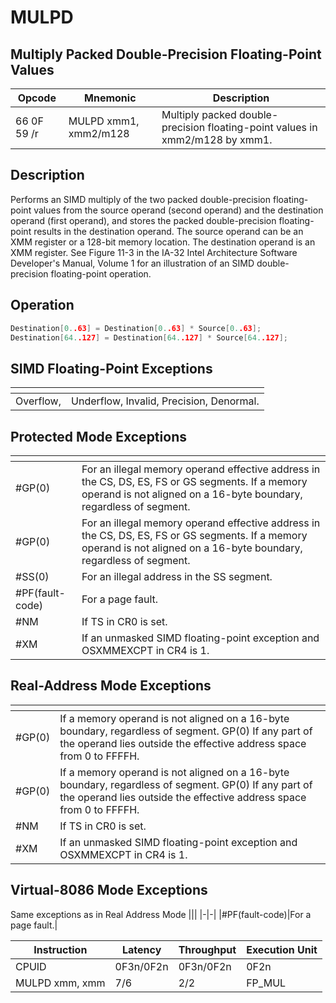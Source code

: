 # MULPD
 
## Multiply Packed Double-Precision Floating-Point Values
 
 
|Opcode|Mnemonic|Description|
|-|-|-|
|66 0F 59 /r|MULPD xmm1, xmm2/m128|Multiply packed double-precision floating-point values in xmm2/m128 by xmm1.|
 
## Description
 
Performs an SIMD multiply of the two packed double-precision floating-point values from the source operand (second operand) and the destination operand (first operand), and stores the packed double-precision floating-point results in the destination operand. The source operand can be an XMM register or a 128-bit memory location. The destination operand is an XMM register. See Figure 11-3 in the IA-32 Intel Architecture Software Developer's Manual, Volume 1 for an illustration of an SIMD double-precision floating-point operation.
 
 
## Operation
 
```c
Destination[0..63] = Destination[0..63] * Source[0..63];
Destination[64..127] = Destination[64..127] * Source[64..127];

```
 
 
## SIMD Floating-Point Exceptions
 
|[]()||
|-|-|
|Overflow,|Underflow, Invalid, Precision, Denormal.|
 
## Protected Mode Exceptions
 
|[]()||
|-|-|
|#GP(0)|For an illegal memory operand effective address in the CS, DS, ES, FS or GS segments. If a memory operand is not aligned on a 16-byte boundary, regardless of segment.|
|#GP(0)|For an illegal memory operand effective address in the CS, DS, ES, FS or GS segments. If a memory operand is not aligned on a 16-byte boundary, regardless of segment.|
|#SS(0)|For an illegal address in the SS segment.|
|#PF(fault-code)|For a page fault.|
|#NM|If TS in CR0 is set.|
|#XM|If an unmasked SIMD floating-point exception and OSXMMEXCPT in CR4 is 1.|
 
## Real-Address Mode Exceptions
 
|[]()||
|-|-|
|#GP(0)|If a memory operand is not aligned on a 16-byte boundary, regardless of segment. GP(0) If any part of the operand lies outside the effective address space from 0 to FFFFH.|
|#GP(0)|If a memory operand is not aligned on a 16-byte boundary, regardless of segment. GP(0) If any part of the operand lies outside the effective address space from 0 to FFFFH.|
|#NM|If TS in CR0 is set.|
|#XM|If an unmasked SIMD floating-point exception and OSXMMEXCPT in CR4 is 1.|
 
## Virtual-8086 Mode Exceptions
 
Same exceptions as in Real Address Mode
|[]()||
|-|-|
|#PF(fault-code)|For a page fault.|
 
|Instruction|Latency|Throughput|Execution Unit|
|-|-|-|-|
|CPUID|0F3n/0F2n|0F3n/0F2n|0F2n|
|MULPD xmm, xmm|7/6|2/2|FP_MUL|

